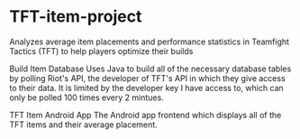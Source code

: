# TFT-item-project
Analyzes average item placements and performance statistics in Teamfight Tactics (TFT) to help players optimize their builds

Build Item Database
Uses Java to build all of the necessary database tables by polling Riot's API, the developer of TFT's API in which they give access to their data.
It is limited by the developer key I have access to, which can only be polled 100 times every 2 mintues.

TFT Item Android App
The Android app frontend which displays all of the TFT items and their average placement.

